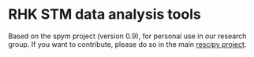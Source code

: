 # RHK STM data analysis tools

Based on the spym project (version 0.9), for personal use in our research group. If you want to contribute, please do so in the main [rescipy project](https://github.com/rescipy-project/spym).
